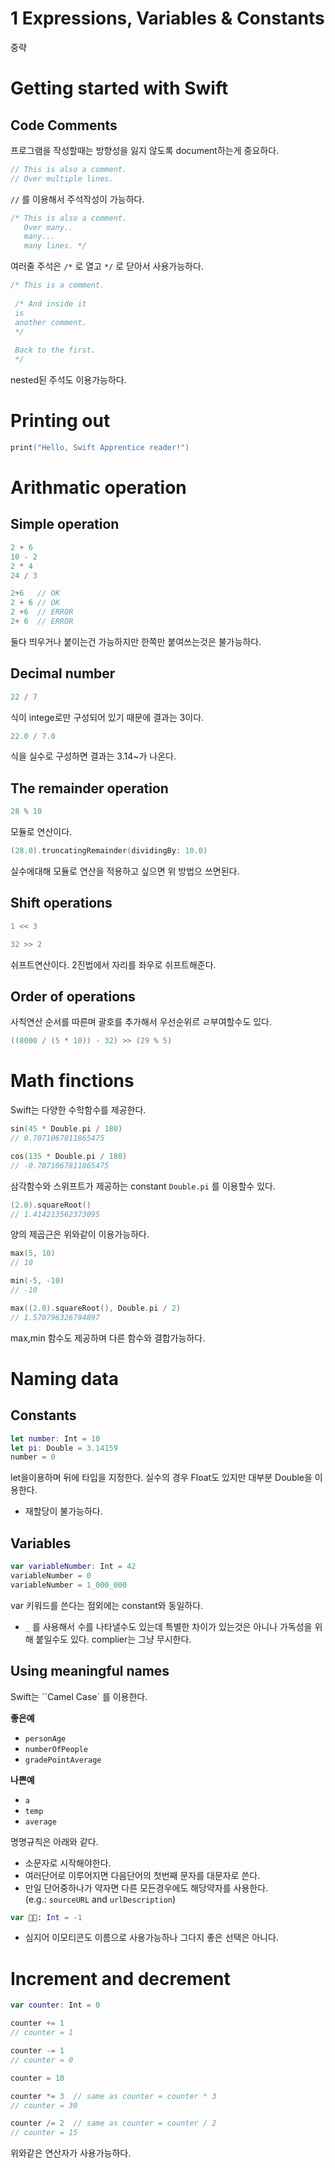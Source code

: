 # 1 Expressions, Variables & Constants

중략

# Getting started with Swift

## Code Comments

프로그램을 작성할때는 방향성을 잃지 않도록 document하는게 중요하다.

```swift
// This is also a comment.
// Over multiple lines.
```

`//` 를 이용해서 주석작성이 가능하다.

```swift
/* This is also a comment.
   Over many..
   many...
   many lines. */
```

여러줄 주석은 `/*` 로 열고 `*/` 로 닫아서 사용가능하다.

```swift
/* This is a comment.
 
 /* And inside it 
 is 
 another comment.
 */
 
 Back to the first.
 */
```

nested된 주석도 이용가능하다.

# Printing out

```swift
print("Hello, Swift Apprentice reader!")
```

# Arithmatic operation

## Simple operation

```swift
2 + 6
10 - 2
2 * 4
24 / 3
```

```swift
2+6   // OK
2 + 6 // OK
2 +6  // ERROR
2+ 6  // ERROR
```

둘다 띄우거나 붙이는건 가능하지만 한쪽만 붙여쓰는것은 불가능하다.

## Decimal number

```swift
22 / 7
```

식이 intege로만 구성되어 있기 때문에 결과는 3이다. 

```swift
22.0 / 7.0
```

식을 실수로 구성하면 결과는 3.14~가 나온다.

## The remainder operation

```swift
28 % 10
```

모듈로 연산이다.

```swift
(28.0).truncatingRemainder(dividingBy: 10.0)
```

실수에대해 모듈로 연산을 적용하고 싶으면 위 방법으 쓰면된다.

## Shift operations

```swift
1 << 3

32 >> 2
```

쉬프트연산이다. 2진법에서 자리를 좌우로 쉬프트해준다.

## Order of operations

사칙연산 순서를 따른며 괄호를 추가해서 우선순위르 ㄹ부여할수도 있다.

```swift
((8000 / (5 * 10)) - 32) >> (29 % 5)
```

# Math finctions

Swift는 다양한 수학함수를 제공한다.

```swift
sin(45 * Double.pi / 180)
// 0.7071067811865475

cos(135 * Double.pi / 180)
// -0.7071067811865475
```

삼각함수와 스위프트가 제공하는 constant `Double.pi` 를 이용할수 있다.

```swift
(2.0).squareRoot()
// 1.414213562373095
```

양의 제곱근은 위와같이 이용가능하다.

```swift
max(5, 10)
// 10

min(-5, -10)
// -10

max((2.0).squareRoot(), Double.pi / 2)
// 1.570796326794897
```

max,min 함수도 제공하며 다른 함수와 결합가능하다.

# Naming data

## Constants

```swift
let number: Int = 10
let pi: Double = 3.14159
number = 0
```

let을이용하며 뒤에 타입을 지정한다. 실수의 경우 Float도 있지만 대부분 Double을 이용한다.

- 재할당이 불가능하다.

## Variables

```swift
var variableNumber: Int = 42
variableNumber = 0
variableNumber = 1_000_000
```

var 키워드를 쓴다는 점외에는 constant와 동일하다. 

- `_` 를 사용해서 수를 나타낼수도 있는데 특별한 차이가 있는것은 아니나 가독성을 위해 붙일수도 있다. complier는 그냥 무시한다.

## Using meaningful names

Swift는 ``Camel Case` 를 이용한다.

**좋은예**

- `personAge`
- `numberOfPeople`
- `gradePointAverage`

**나쁜예**

- `a`
- `temp`
- `average`

명명규칙은 아래와 같다.

- 소문자로 시작해야한다.
- 여러단어로 이루어지면 다음단어의 첫번째 문자를 대문자로 쓴다.
- 만일 단어중하나가 약자면 다른 모든경우에도 해당약자를 사용한다.(e.g.: `sourceURL` and `urlDescription`)

```swift
var 🐶💩: Int = -1
```

- 심지어 이모티콘도 이름으로 사용가능하나 그다지 좋은 선택은 아니다.

# Increment and decrement

```swift
var counter: Int = 0

counter += 1
// counter = 1

counter -= 1
// counter = 0

counter = 10

counter *= 3  // same as counter = counter * 3
// counter = 30

counter /= 2  // same as counter = counter / 2
// counter = 15
```

위와같은 연산자가 사용가능하다.